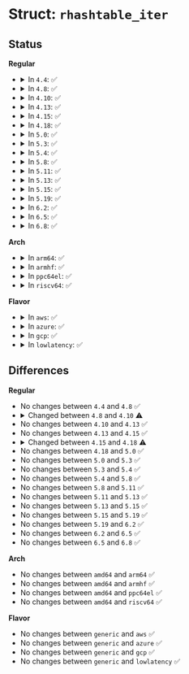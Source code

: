 # Struct: <code>rhashtable_iter</code>

## Status
<b>Regular</b>
<ul>
<li>
<details>
<summary>In <code>4.4</code>: ✅</summary>

```c
struct rhashtable_iter {
    struct rhashtable *ht;
    struct rhash_head *p;
    struct rhashtable_walker *walker;
    unsigned int slot;
    unsigned int skip;
};
```
</details>
</li>
<li>
<details>
<summary>In <code>4.8</code>: ✅</summary>

```c
struct rhashtable_iter {
    struct rhashtable *ht;
    struct rhash_head *p;
    struct rhashtable_walker *walker;
    unsigned int slot;
    unsigned int skip;
};
```
</details>
</li>
<li>
<details>
<summary>In <code>4.10</code>: ✅</summary>

```c
struct rhashtable_iter {
    struct rhashtable *ht;
    struct rhash_head *p;
    struct rhlist_head *list;
    struct rhashtable_walker walker;
    unsigned int slot;
    unsigned int skip;
};
```
</details>
</li>
<li>
<details>
<summary>In <code>4.13</code>: ✅</summary>

```c
struct rhashtable_iter {
    struct rhashtable *ht;
    struct rhash_head *p;
    struct rhlist_head *list;
    struct rhashtable_walker walker;
    unsigned int slot;
    unsigned int skip;
};
```
</details>
</li>
<li>
<details>
<summary>In <code>4.15</code>: ✅</summary>

```c
struct rhashtable_iter {
    struct rhashtable *ht;
    struct rhash_head *p;
    struct rhlist_head *list;
    struct rhashtable_walker walker;
    unsigned int slot;
    unsigned int skip;
};
```
</details>
</li>
<li>
<details>
<summary>In <code>4.18</code>: ✅</summary>

```c
struct rhashtable_iter {
    struct rhashtable *ht;
    struct rhash_head *p;
    struct rhlist_head *list;
    struct rhashtable_walker walker;
    unsigned int slot;
    unsigned int skip;
    bool end_of_table;
};
```
</details>
</li>
<li>
<details>
<summary>In <code>5.0</code>: ✅</summary>

```c
struct rhashtable_iter {
    struct rhashtable *ht;
    struct rhash_head *p;
    struct rhlist_head *list;
    struct rhashtable_walker walker;
    unsigned int slot;
    unsigned int skip;
    bool end_of_table;
};
```
</details>
</li>
<li>
<details>
<summary>In <code>5.3</code>: ✅</summary>

```c
struct rhashtable_iter {
    struct rhashtable *ht;
    struct rhash_head *p;
    struct rhlist_head *list;
    struct rhashtable_walker walker;
    unsigned int slot;
    unsigned int skip;
    bool end_of_table;
};
```
</details>
</li>
<li>
<details>
<summary>In <code>5.4</code>: ✅</summary>

```c
struct rhashtable_iter {
    struct rhashtable *ht;
    struct rhash_head *p;
    struct rhlist_head *list;
    struct rhashtable_walker walker;
    unsigned int slot;
    unsigned int skip;
    bool end_of_table;
};
```
</details>
</li>
<li>
<details>
<summary>In <code>5.8</code>: ✅</summary>

```c
struct rhashtable_iter {
    struct rhashtable *ht;
    struct rhash_head *p;
    struct rhlist_head *list;
    struct rhashtable_walker walker;
    unsigned int slot;
    unsigned int skip;
    bool end_of_table;
};
```
</details>
</li>
<li>
<details>
<summary>In <code>5.11</code>: ✅</summary>

```c
struct rhashtable_iter {
    struct rhashtable *ht;
    struct rhash_head *p;
    struct rhlist_head *list;
    struct rhashtable_walker walker;
    unsigned int slot;
    unsigned int skip;
    bool end_of_table;
};
```
</details>
</li>
<li>
<details>
<summary>In <code>5.13</code>: ✅</summary>

```c
struct rhashtable_iter {
    struct rhashtable *ht;
    struct rhash_head *p;
    struct rhlist_head *list;
    struct rhashtable_walker walker;
    unsigned int slot;
    unsigned int skip;
    bool end_of_table;
};
```
</details>
</li>
<li>
<details>
<summary>In <code>5.15</code>: ✅</summary>

```c
struct rhashtable_iter {
    struct rhashtable *ht;
    struct rhash_head *p;
    struct rhlist_head *list;
    struct rhashtable_walker walker;
    unsigned int slot;
    unsigned int skip;
    bool end_of_table;
};
```
</details>
</li>
<li>
<details>
<summary>In <code>5.19</code>: ✅</summary>

```c
struct rhashtable_iter {
    struct rhashtable *ht;
    struct rhash_head *p;
    struct rhlist_head *list;
    struct rhashtable_walker walker;
    unsigned int slot;
    unsigned int skip;
    bool end_of_table;
};
```
</details>
</li>
<li>
<details>
<summary>In <code>6.2</code>: ✅</summary>

```c
struct rhashtable_iter {
    struct rhashtable *ht;
    struct rhash_head *p;
    struct rhlist_head *list;
    struct rhashtable_walker walker;
    unsigned int slot;
    unsigned int skip;
    bool end_of_table;
};
```
</details>
</li>
<li>
<details>
<summary>In <code>6.5</code>: ✅</summary>

```c
struct rhashtable_iter {
    struct rhashtable *ht;
    struct rhash_head *p;
    struct rhlist_head *list;
    struct rhashtable_walker walker;
    unsigned int slot;
    unsigned int skip;
    bool end_of_table;
};
```
</details>
</li>
<li>
<details>
<summary>In <code>6.8</code>: ✅</summary>

```c
struct rhashtable_iter {
    struct rhashtable *ht;
    struct rhash_head *p;
    struct rhlist_head *list;
    struct rhashtable_walker walker;
    unsigned int slot;
    unsigned int skip;
    bool end_of_table;
};
```
</details>
</li>
</ul>
<b>Arch</b>
<ul>
<li>
<details>
<summary>In <code>arm64</code>: ✅</summary>

```c
struct rhashtable_iter {
    struct rhashtable *ht;
    struct rhash_head *p;
    struct rhlist_head *list;
    struct rhashtable_walker walker;
    unsigned int slot;
    unsigned int skip;
    bool end_of_table;
};
```
</details>
</li>
<li>
<details>
<summary>In <code>armhf</code>: ✅</summary>

```c
struct rhashtable_iter {
    struct rhashtable *ht;
    struct rhash_head *p;
    struct rhlist_head *list;
    struct rhashtable_walker walker;
    unsigned int slot;
    unsigned int skip;
    bool end_of_table;
};
```
</details>
</li>
<li>
<details>
<summary>In <code>ppc64el</code>: ✅</summary>

```c
struct rhashtable_iter {
    struct rhashtable *ht;
    struct rhash_head *p;
    struct rhlist_head *list;
    struct rhashtable_walker walker;
    unsigned int slot;
    unsigned int skip;
    bool end_of_table;
};
```
</details>
</li>
<li>
<details>
<summary>In <code>riscv64</code>: ✅</summary>

```c
struct rhashtable_iter {
    struct rhashtable *ht;
    struct rhash_head *p;
    struct rhlist_head *list;
    struct rhashtable_walker walker;
    unsigned int slot;
    unsigned int skip;
    bool end_of_table;
};
```
</details>
</li>
</ul>
<b>Flavor</b>
<ul>
<li>
<details>
<summary>In <code>aws</code>: ✅</summary>

```c
struct rhashtable_iter {
    struct rhashtable *ht;
    struct rhash_head *p;
    struct rhlist_head *list;
    struct rhashtable_walker walker;
    unsigned int slot;
    unsigned int skip;
    bool end_of_table;
};
```
</details>
</li>
<li>
<details>
<summary>In <code>azure</code>: ✅</summary>

```c
struct rhashtable_iter {
    struct rhashtable *ht;
    struct rhash_head *p;
    struct rhlist_head *list;
    struct rhashtable_walker walker;
    unsigned int slot;
    unsigned int skip;
    bool end_of_table;
};
```
</details>
</li>
<li>
<details>
<summary>In <code>gcp</code>: ✅</summary>

```c
struct rhashtable_iter {
    struct rhashtable *ht;
    struct rhash_head *p;
    struct rhlist_head *list;
    struct rhashtable_walker walker;
    unsigned int slot;
    unsigned int skip;
    bool end_of_table;
};
```
</details>
</li>
<li>
<details>
<summary>In <code>lowlatency</code>: ✅</summary>

```c
struct rhashtable_iter {
    struct rhashtable *ht;
    struct rhash_head *p;
    struct rhlist_head *list;
    struct rhashtable_walker walker;
    unsigned int slot;
    unsigned int skip;
    bool end_of_table;
};
```
</details>
</li>
</ul>

## Differences
<b>Regular</b>
<ul>
<li>
No changes between <code>4.4</code> and <code>4.8</code> ✅
</li>
<li>
<details>
<summary>Changed between <code>4.8</code> and <code>4.10</code> ⚠️</summary>
<ul>
<li>
<b>Field added. </b>
<code>struct rhlist_head *list</code>
</li>
<li>
<b>Field type changed. </b>
<code>struct rhashtable_walker *walker</code> ➡️ <code>struct rhashtable_walker walker</code>
</li>
</ul>
</details>
</li>
<li>
No changes between <code>4.10</code> and <code>4.13</code> ✅
</li>
<li>
No changes between <code>4.13</code> and <code>4.15</code> ✅
</li>
<li>
<details>
<summary>Changed between <code>4.15</code> and <code>4.18</code> ⚠️</summary>
<ul>
<li>
<b>Field added. </b>
<code>bool end_of_table</code>
</li>
</ul>
</details>
</li>
<li>
No changes between <code>4.18</code> and <code>5.0</code> ✅
</li>
<li>
No changes between <code>5.0</code> and <code>5.3</code> ✅
</li>
<li>
No changes between <code>5.3</code> and <code>5.4</code> ✅
</li>
<li>
No changes between <code>5.4</code> and <code>5.8</code> ✅
</li>
<li>
No changes between <code>5.8</code> and <code>5.11</code> ✅
</li>
<li>
No changes between <code>5.11</code> and <code>5.13</code> ✅
</li>
<li>
No changes between <code>5.13</code> and <code>5.15</code> ✅
</li>
<li>
No changes between <code>5.15</code> and <code>5.19</code> ✅
</li>
<li>
No changes between <code>5.19</code> and <code>6.2</code> ✅
</li>
<li>
No changes between <code>6.2</code> and <code>6.5</code> ✅
</li>
<li>
No changes between <code>6.5</code> and <code>6.8</code> ✅
</li>
</ul>
<b>Arch</b>
<ul>
<li>
No changes between <code>amd64</code> and <code>arm64</code> ✅
</li>
<li>
No changes between <code>amd64</code> and <code>armhf</code> ✅
</li>
<li>
No changes between <code>amd64</code> and <code>ppc64el</code> ✅
</li>
<li>
No changes between <code>amd64</code> and <code>riscv64</code> ✅
</li>
</ul>
<b>Flavor</b>
<ul>
<li>
No changes between <code>generic</code> and <code>aws</code> ✅
</li>
<li>
No changes between <code>generic</code> and <code>azure</code> ✅
</li>
<li>
No changes between <code>generic</code> and <code>gcp</code> ✅
</li>
<li>
No changes between <code>generic</code> and <code>lowlatency</code> ✅
</li>
</ul>
